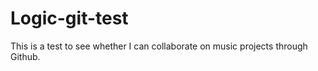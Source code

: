 # Logic-git-test
This is a test to see whether I can collaborate on music projects through Github. 
